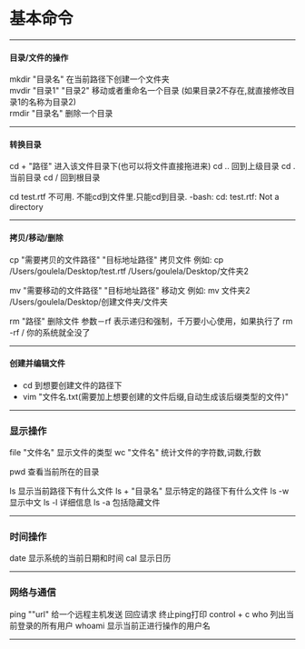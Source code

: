 
# 基本命令
***
#### 目录/文件的操作
mkdir "目录名"          在当前路径下创建一个文件夹  
mvdir "目录1" "目录2"   移动或者重命名一个目录    (如果目录2不存在,就直接修改目录1的名称为目录2)  
rmdir "目录名"          删除一个目录    
***
#### 转换目录

cd + "路径"           进入该文件目录下(也可以将文件直接拖进来)
cd ..                回到上级目录
cd .                 当前目录
cd /                 回到根目录

cd test.rtf 不可用. 不能cd到文件里.只能cd到目录.  -bash: cd: test.rtf: Not a directory
***
#### 拷贝/移动/删除
cp "需要拷贝的文件路径" "目标地址路径"  拷贝文件   例如: cp /Users/goulela/Desktop/test.rtf /Users/goulela/Desktop/文件夹2

mv "需要移动的文件路径" "目标地址路径" 移动文     例如: mv 文件夹2 /Users/goulela/Desktop/创建文件夹/文件夹

rm "路径"            删除文件               参数－rf 表示递归和强制，千万要小心使用，如果执行了 rm -rf / 你的系统就全没了
***
#### 创建并编辑文件
* cd 到想要创建文件的路径下 
* vim "文件名.txt(需要加上想要创建的文件后缀,自动生成该后缀类型的文件)"  
***
### 显示操作
file "文件名"        显示文件的类型 
wc   "文件名"        统计文件的字符数,词数,行数

pwd                 查看当前所在的目录

ls                  显示当前路径下有什么文件
ls + "目录名"        显示特定的路径下有什么文件
ls -w               显示中文
ls -l               详细信息
ls -a               包括隐藏文件
***
### 时间操作
date                显示系统的当前日期和时间
cal                 显示日历
***
### 网络与通信
ping ""url"        给一个远程主机发送 回应请求 
终止ping打印         control + c
who                列出当前登录的所有用户
whoami              显示当前正进行操作的用户名
***